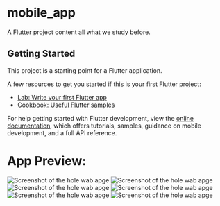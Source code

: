 # mobile_app

A  Flutter project content all what we study before.

## Getting Started

This project is a starting point for a Flutter application.

A few resources to get you started if this is your first Flutter project:

- [Lab: Write your first Flutter app](https://docs.flutter.dev/get-started/codelab)
- [Cookbook: Useful Flutter samples](https://docs.flutter.dev/cookbook)

For help getting started with Flutter development, view the
[online documentation](https://docs.flutter.dev/), which offers tutorials,
samples, guidance on mobile development, and a full API reference.


# App Preview:
![Screenshot of the hole wab apge](https://github.com/anesMoB/noty/blob/main/0.jpg?raw=true)
![Screenshot of the hole wab apge](https://github.com/anesMoB/noty/blob/main/1.jpg?raw=true)
![Screenshot of the hole wab apge](https://github.com/anesMoB/noty/blob/main/2.jpg?raw=true)
![Screenshot of the hole wab apge](https://github.com/anesMoB/noty/blob/main/3.jpg?raw=true)
![Screenshot of the hole wab apge](https://github.com/anesMoB/noty/blob/main/4.jpg?raw=true)
![Screenshot of the hole wab apge](https://github.com/anesMoB/noty/blob/main/5.jpg?raw=true)
